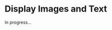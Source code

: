 <meta url="https://github.com/johnlindquist/kit/discussions/799">
<meta id="D_kwDOEu7MBc4AP9TV">
<meta title="Display Images and Text">
<meta section="essentials">
<meta i="4">    
<meta path="docs/display-images-and-text">    

# Display Images and Text  

In progress...